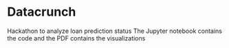 # Datacrunch

Hackathon to analyze loan prediction status
The Jupyter notebook contains the code and the PDF contains the visualizations
